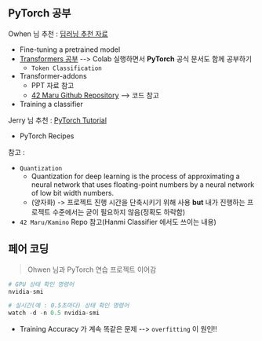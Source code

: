 ## PyTorch 공부

Owhen 님 추천 : [딥러닝 추천 자료](https://github.com/huggingface/transformers)

- Fine-tuning a pretrained model
- [Transformers 공부](https://github.com/huggingface/transformers/tree/master/examples/pytorch) --> Colab 실행하면서 **PyTorch** 공식 문서도 함께 공부하기
  - `Token Classification`
- Transformer-addons
  - PPT 자료 참고
  - [42 Maru Github Repository](https://github.com/42maru-ai/42maru-transformers-addons) --> 코드 참고
- Training a classifier



Jerry 님 추천 : [PyTorch Tutorial](https://pytorch.org/tutorials/)

- PyTorch Recipes



참고 :

- `Quantization`
  - Quantization for deep learning is the process of approximating a neural network that uses floating-point numbers by a neural network of low bit width numbers. 
  - (양자화) -> 프로젝트 진행 시간을 단축시키기 위해 사용 **but** 내가 진행하는 프로젝트 수준에서는 굳이 필요하지 않음(정확도 하락함)
- `42 Maru/Kamino` Repo 참고(Hanmi Classifier 에서도 쓰이는 내용)



## 페어 코딩

> Ohwen 님과 PyTorch 연습 프로젝트 이어감

```python
# GPU 상태 확인 명령어
nvidia-smi

# 실시간(예 : 0.5초마다) 상태 확인 명령어
watch -d -n 0.5 nvidia-smi
```



- Training Accuracy 가 계속 똑같은 문제 --> `overfitting` 이 원인!! 
